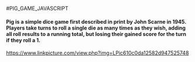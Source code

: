  #PIG_GAME_JAVASCRIPT

#### Pig is a simple dice game first described in print by John Scarne in 1945. Players take turns to roll a single die as many times as they wish, adding all roll results to a running total, but losing their gained score for the turn if they roll a 1.
https://www.linkpicture.com/view.php?img=LPic610c0da12582d947525748
